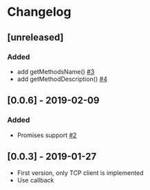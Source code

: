 # Changelog

## [unreleased]

### Added
* add getMethodsName() [#3](https://github.com/sloki-project/sloki-node-client/issues/3)
* add getMethodDescription() [#4](https://github.com/sloki-project/sloki-node-client/issues/4)


## [0.0.6] - 2019-02-09

### Added
* Promises support [#2](https://github.com/sloki-project/sloki-node-client/issues/2)


## [0.0.3] - 2019-01-27

* First version, only TCP client is implemented
* Use callback
